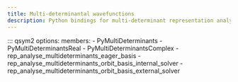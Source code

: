```yaml
---
title: Multi-determinantal wavefunctions
description: Python bindings for multi-determinant representation analysis in QSym²
---
```


::: qsym2
    options:
      members:
        - PyMultiDeterminants
        - PyMultiDeterminantsReal
        - PyMultiDeterminantsComplex
        - rep_analyse_multideterminants_eager_basis
        - rep_analyse_multideterminants_orbit_basis_internal_solver
        - rep_analyse_multideterminants_orbit_basis_external_solver
